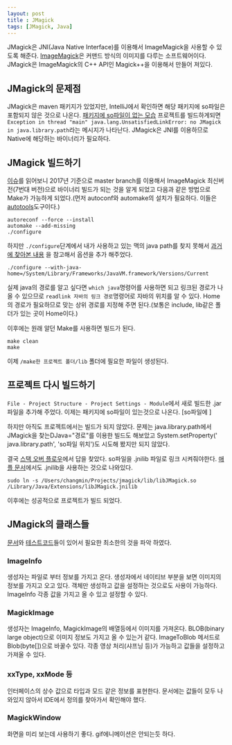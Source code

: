 ```yaml
---
layout: post
title : JMagick
tags: [JMagick, Java]
---
```


JMagick은 JNI(Java Native Interface)를 이용해서 ImageMagick을 사용할 수 있도록 해준다. 
[ImageMagick](https://www.imagemagick.org/script/index.php)은 커맨드 방식의 이미지를 다루는 소프트웨어이다.
JMagick은 ImageMagick의 C++ API인 Magick++을 이용해서 만들어 져있다.

## JMagick의 문제점
JMagick은 maven 패키지가 있었지만, IntelliJ에서 확인하면 해당 패키지에 so파일은 포함되지 않은 것으로 나온다. 
[패키지에 so파일이 없는 모습](/images/JMagick1.png)
프로젝트를 빌드하게되면 `Exception in thread "main" java.lang.UnsatisfiedLinkError: no JMagick in java.library.path`라는 메시지가 나타난다. JMagick은 JNI를 이용하므로 Native에 해당하는 바이너리가 필요하다.

## JMagick 빌드하기
[이슈](https://github.com/techblue/jmagick/issues/41)를 읽어보니 2017년 기준으로 master branch를 이용해서 ImageMagick 최신버전(7번대 버전)으로 바이너리 빌드가 되는 것을 알게 되었고 다음과 같은 방법으로 Make가 가능하게 되었다.(먼저 autoconf와 automake의 설치가 필요하다. 이들은 [autotools](http://kthan.tistory.com/entry/%EB%A6%AC%EB%88%85%EC%8A%A4-Linux-autotool%EB%A1%9C-%EC%86%90%EC%89%BD%EA%B2%8C-Makefile-%EC%83%9D%EC%84%B1%ED%95%98%EA%B8%B0-autoscan-autoconf-automake-etc)도구이다.)
```
autoreconf --force --install
automake --add-missing
./configure
```

 하지만 `./configure`단계에서 내가 사용하고 있는 맥의 java path를 찾지 못해서 [과거에 찾아본 내용](https://www.snip2code.com/Snippet/1458563/ImageMagick-and-JMagick-install-on-Mac-O) 을 참고해서 옵션을 추가 해주었다.
```
./configure --with-java-home=/System/Library/Frameworks/JavaVM.framework/Versions/Current
```
실제 java의 경로를 알고 싶다면 `which java`명령어를 사용하면 되고 링크된 경로가 나올 수 있으므로 `readlink 자바의 링크 경로`명령어로 자바의 위치를 알 수 있다. Home의 경로가 필요하므로 맞는 상위 경로를 지정해 주면 된다.(보통은 include, lib같은 폴더가 있는 곳이 Home이다.)

이후에는 원래 알던 Make를 사용하면 빌드가 된다.
```
make clean
make
```
이제 `/make한 프로젝트 폴더/lib` 폴더에 필요한 파일이 생성된다.

## 프로젝트 다시 빌드하기
`File - Project Structure - Project Settings - Module`에서 새로 빌드한 .jar파일을 추가해 주었다.
이제는 패키지에 so파일이 있는것으로 나온다.
[so파일에 ]

하지만 아직도 프로젝트에서는 빌드가 되지 않았다. 문제는 java.library.path에서 JMagick을 찾는DJava="경로"를 이용한 빌드도 해보았고 System.setProperty(' java.library.path', 'so파일 위치')도 시도해 봤지만 되지 않았다.

결국 [스택 오버 플로우](https://stackoverflow.com/questions/8791986/jmagick-setup-problems-with-eclipse-in-os-x-unsatisfiedlinkerror-no-jmagick-i)에서 답을 찾았다. so파일을 .jnilib 파일로 링크 시켜줘야한다. [애플 문서](https://developer.apple.com/library/content/documentation/Java/Conceptual/Java14Development/05-CoreJavaAPIs/CoreJavaAPIs.html)에서도 .jnilib을 사용하는 것으로 나와있다.
```
sudo ln -s /Users/changmin/Projects/jmagick/lib/libJMagick.so /Library/Java/Extensions/libJMagick.jnilib
```
이후에는 성공적으로 프로젝트가 빌드 되었다.

## JMagick의 클래스들
[문서](http://www.jmagick.org/jmagick-doc/)와 [테스트](https://github.com/techblue/jmagick/blob/master/test/magicktest/TestJMagick.java)[코드](https://github.com/techblue/jmagick/blob/master/test/magicktest/OldSimpleTest.java)들이 있어서 필요한 최소한의 것을 파악 하였다.

### ImageInfo
생성자는 파일로 부터 정보를 가지고 온다. 생성자에서 네이티브 부분을 보면 이미지의 정보를 가지고 오고 있다. 객체만 생성하고 값을 설정하는 것으로도 사용이 가능하다.
ImageInfo 각종 값을 가지고 올 수 있고 설정할 수 있다.

### MagickImage
생성자는 ImageInfo, MagickImage의 배열등에서 이미지를 가져온다. BLOB(binary large object)으로 이미지 정보도 가지고 올 수 있는거 같다.
ImageToBlob 메서드로 Blob(byte[])으로 바꿀수 있다. 각종 영상 처리(샤프닝 등)가 가능하고 값들을 설정하고 가져올 수 있다.

### xxType, xxMode 등
인터페이스의 상수 값으로 타입과 모드 같은 정보를 표현한다. 문서에는 값들이 모두 나와있지 않아서 IDE에서 정의를 찾아가서 확인해야 했다.

### MagickWindow
화면을 미리 보는데 사용하기 좋다. gif에니메이션은 안되는듯 하다.